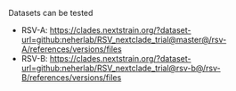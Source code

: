 Datasets can be tested 

- RSV-A: https://clades.nextstrain.org/?dataset-url=github:neherlab/RSV_nextclade_trial@master@/rsv-A/references/versions/files
- RSV-B: https://clades.nextstrain.org/?dataset-url=github:neherlab/RSV_nextclade_trial@rsv-b@/rsv-B/references/versions/files
